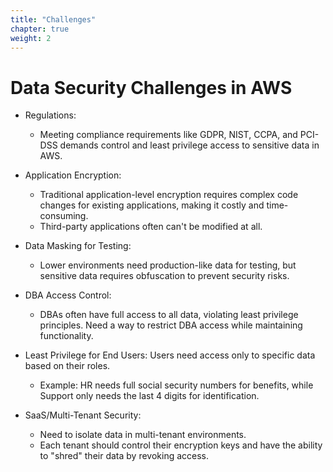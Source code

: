 ```yaml
---
title: "Challenges"
chapter: true
weight: 2 
---
```


# Data Security Challenges in AWS

-   Regulations: 
	- Meeting compliance requirements like GDPR, NIST, CCPA, and PCI-DSS demands control and least privilege access to sensitive data in AWS.
    
-   Application Encryption: 
	- Traditional application-level encryption requires complex code changes for existing applications, making it costly and time-consuming. 
	- Third-party applications often can't be modified at all.
    
-   Data Masking for Testing: 
	- Lower environments need production-like data for testing, but sensitive data requires obfuscation to prevent security risks.
    
-   DBA Access Control: 
	- DBAs often have full access to all data, violating least privilege principles. Need a way to restrict DBA access while maintaining functionality.
    
-   Least Privilege for End Users: Users need access only to specific data based on their roles.
    
	- Example: HR needs full social security numbers for benefits, while Support only needs the last 4 digits for identification.
    
-   SaaS/Multi-Tenant Security: 
	- Need to isolate data in multi-tenant environments.
    - Each tenant should control their encryption keys and have the ability to "shred" their data by revoking access.
